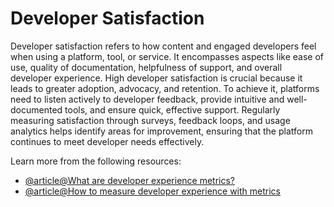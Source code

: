 # Developer Satisfaction

Developer satisfaction refers to how content and engaged developers feel when using a platform, tool, or service. It encompasses aspects like ease of use, quality of documentation, helpfulness of support, and overall developer experience. High developer satisfaction is crucial because it leads to greater adoption, advocacy, and retention. To achieve it, platforms need to listen actively to developer feedback, provide intuitive and well-documented tools, and ensure quick, effective support. Regularly measuring satisfaction through surveys, feedback loops, and usage analytics helps identify areas for improvement, ensuring that the platform continues to meet developer needs effectively.

Learn more from the following resources:

- [@article@What are developer experience metrics?](https://www.cortex.io/post/developer-experience-metrics-for-software-development-success)
- [@article@How to measure developer experience with metrics](https://www.opslevel.com/resources/measuring-developer-experience-with-metrics)